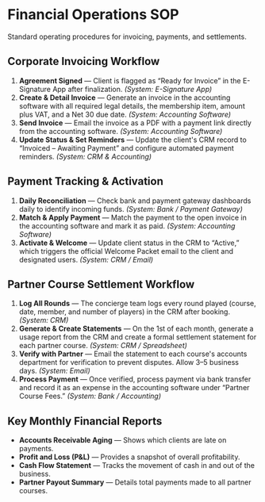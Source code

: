 # Financial Operations SOP

Standard operating procedures for invoicing, payments, and settlements.

## Corporate Invoicing Workflow

1. **Agreement Signed** — Client is flagged as “Ready for Invoice” in the E-Signature App after finalization. _(System: E-Signature App)_
2. **Create & Detail Invoice** — Generate an invoice in the accounting software with all required legal details, the membership item, amount plus VAT, and a Net 30 due date. _(System: Accounting Software)_
3. **Send Invoice** — Email the invoice as a PDF with a payment link directly from the accounting software. _(System: Accounting Software)_
4. **Update Status & Set Reminders** — Update the client's CRM record to “Invoiced – Awaiting Payment” and configure automated payment reminders. _(System: CRM & Accounting)_

## Payment Tracking & Activation

1. **Daily Reconciliation** — Check bank and payment gateway dashboards daily to identify incoming funds. _(System: Bank / Payment Gateway)_
2. **Match & Apply Payment** — Match the payment to the open invoice in the accounting software and mark it as paid. _(System: Accounting Software)_
3. **Activate & Welcome** — Update client status in the CRM to “Active,” which triggers the official Welcome Packet email to the client and designated users. _(System: CRM / Email)_

## Partner Course Settlement Workflow

1. **Log All Rounds** — The concierge team logs every round played (course, date, member, and number of players) in the CRM after booking. _(System: CRM)_
2. **Generate & Create Statements** — On the 1st of each month, generate a usage report from the CRM and create a formal settlement statement for each partner course. _(System: CRM / Spreadsheet)_
3. **Verify with Partner** — Email the statement to each course's accounts department for verification to prevent disputes. Allow 3–5 business days. _(System: Email)_
4. **Process Payment** — Once verified, process payment via bank transfer and record it as an expense in the accounting software under “Partner Course Fees.” _(System: Bank / Accounting)_

## Key Monthly Financial Reports

- **Accounts Receivable Aging** — Shows which clients are late on payments.
- **Profit and Loss (P&L)** — Provides a snapshot of overall profitability.
- **Cash Flow Statement** — Tracks the movement of cash in and out of the business.
- **Partner Payout Summary** — Details total payments made to all partner courses.
